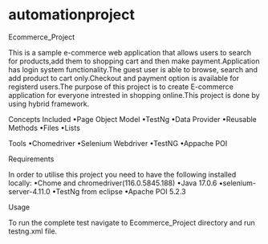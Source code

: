 # automationproject
Ecommerce_Project

This is a sample e-commerce web application that allows users to search for products,add them to shopping cart and then make payment.Application has login system functionality.The guest user is able to browse, search and add product to cart only.Checkout and payment option is available for registerd users.The purpose of this project is to create E-commerce application for everyone intrested in shopping online.This project is done by using hybrid framework.

Concepts Included
•Page Object Model
•TestNg
•Data Provider
•Reusable Methods
•Files
•Lists

Tools
•Chomedriver
•Selenium Webdriver
•TestNG
•Appache POI

Requirements

In order to utilise this project you need to have the following installed locally:
•Chome and chromedriver(116.0.5845.188)
•Java 17.0.6
•selenium-server-4.11.0
•TestNg from eclipse
•Apache POI 5.2.3

Usage

To run the complete test navigate to Ecommerce_Project directory and run testng.xml file.
